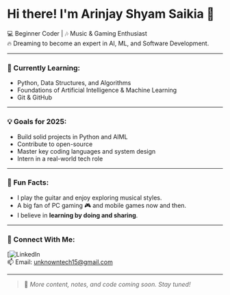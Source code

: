 # Hi there! I'm Arinjay Shyam Saikia 👋

💻 Beginner Coder | 🎶 Music & Gaming Enthusiast  
🔥 Dreaming to become an expert in AI, ML, and Software Development.

---

### 🧠 Currently Learning:
- Python, Data Structures, and Algorithms
- Foundations of Artificial Intelligence & Machine Learning
- Git & GitHub

---

### 💡 Goals for 2025:
- Build solid projects in Python and AIML  
- Contribute to open-source  
- Master key coding languages and system design  
- Intern in a real-world tech role

---

### 🎸 Fun Facts:
- I play the guitar and enjoy exploring musical styles.  
- A big fan of PC gaming 🎮 and mobile games now and then.  
- I believe in **learning by doing and sharing**.

---

### 🔗 Connect With Me:
[![LinkedIn](www.linkedin.com/in/arinjay-saikia-360689219)  
📫 Email: unknowntech15@gmail.com

---

> 📌 *More content, notes, and code coming soon. Stay tuned!*
